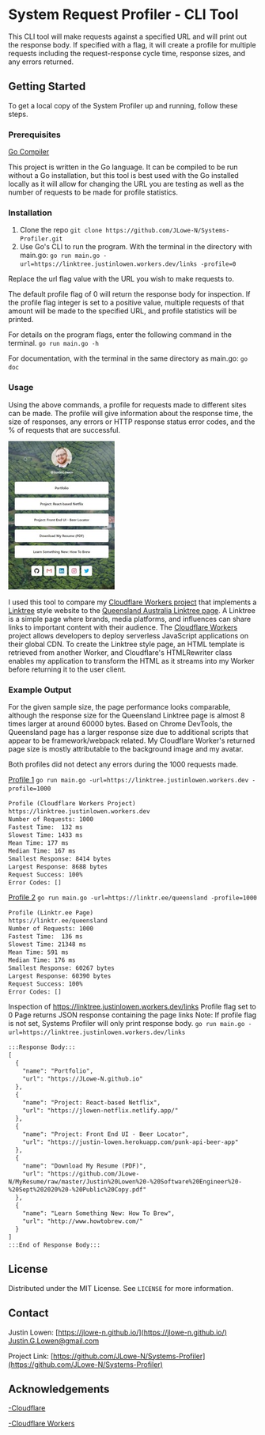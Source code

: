 # System Request Profiler - CLI Tool

This CLI tool will make requests against a specified URL and will print
out the response body. If specified with a flag, it will create a profile
for multiple requests including the request-response cycle time, response sizes,
and any errors returned.  

## Getting Started

To get a local copy of the System Profiler up and running, follow these steps.

### Prerequisites

[Go Compiler](https://golang.org/doc/install)

This project is written in the Go language.  It can be compiled to be run without
a Go installation, but this tool is best used with the Go installed locally as it
will allow for changing the URL you are testing as well as the number of requests
to be made for profile statistics.

### Installation

1. Clone the repo
`git clone https://github.com/JLowe-N/Systems-Profiler.git`
2. Use Go's CLI to run the program.  With the terminal in the directory with main.go:
`go run main.go -url=https://linktree.justinlowen.workers.dev/links -profile=0`

Replace the url flag value with the URL you wish to make requests to.

The default profile flag of 0 will return the response body for inspection.
If the profile flag integer is set to a positive value, multiple requests of that
amount will be made to the specified URL, and profile statistics will be printed.

For details on the program flags, enter the following command in the terminal.
`go run main.go -h`

For documentation, with the terminal in the same directory as main.go:
`go doc`

### Usage

Using the above commands, a profile for requests made to different sites can be
made. The profile will give information about the response time, the size of
responses, any errors or HTTP response status error codes, and the % of requests
that are successful.

![Profiled Cloudflare Workers Linktree Project](/Profiles/linktree-justinlowen-workers-dev.JPG "CF Workers Linktree Page") 

I used this tool to compare my [Cloudflare Workers project](https://github.com/JLowe-N/CF-Workers-Linktree) that implements a
[Linktree](https://linktr.ee/) style website to the [Queensland Australia Linktree page](https://linktr.ee/queensland).
A Linktree is a simple page where brands, media platforms, and influences can 
share links to important content with their audience.  The [Cloudflare Workers](https://workers.cloudflare.com/)
project allows developers to deploy serverless JavaScript applications on their
global CDN.  To create the Linktree style page, an HTML template is retrieved from
another Worker, and Cloudflare's HTMLRewriter class enables my application to transform
the HTML as it streams into my Worker before returning it to the user client.

### Example Output
For the given sample size, the page performance looks comparable, although the response
size for the Queensland Linktree page is almost 8 times larger at around 60000 bytes.
Based on Chrome DevTools, the Queensland page has a larger response size due to
additional scripts that appear to be framework/webpack related.  My Cloudflare Worker's
returned page size is mostly attributable to the background image and my avatar.

Both profiles did not detect any errors during the 1000 requests made.

[Profile 1](/Profiles/Profile_linktree-justinlowen-workers-dev.JPG)
```go run main.go -url=https://linktree.justinlowen.workers.dev -profile=1000```
```
Profile (Cloudflare Workers Project)
https://linktree.justinlowen.workers.dev
Number of Requests: 1000
Fastest Time:  132 ms
Slowest Time: 1433 ms
Mean Time: 177 ms
Median Time: 167 ms
Smallest Response: 8414 bytes
Largest Response: 8688 bytes
Request Success: 100%
Error Codes: []
```

[Profile 2](/Profiles/Profile_linktr-ee-queensland.JPG)
```go run main.go -url=https://linktr.ee/queensland -profile=1000```
```
Profile (Linktr.ee Page)
https://linktr.ee/queensland
Number of Requests: 1000
Fastest Time:  136 ms
Slowest Time: 21348 ms
Mean Time: 591 ms
Median Time: 176 ms
Smallest Response: 60267 bytes
Largest Response: 60390 bytes
Request Success: 100%
Error Codes: []
```

Inspection of https://linktree.justinlowen.workers.dev/links
Profile flag set to 0
Page returns JSON response containing the page links
Note: If profile flag is not set, Systems Profiler will only print response body.
```go run main.go -url=https://linktree.justinlowen.workers.dev/links```
```
:::Response Body:::
[
  {
    "name": "Portfolio",
    "url": "https://JLowe-N.github.io"
  },
  {
    "name": "Project: React-based Netflix",
    "url": "https://jlowen-netflix.netlify.app/"
  },
  {
    "name": "Project: Front End UI - Beer Locator",
    "url": "https://justin-lowen.herokuapp.com/punk-api-beer-app"
  },
  {
    "name": "Download My Resume (PDF)",
    "url": "https://github.com/JLowe-N/MyResume/raw/master/Justin%20Lowen%20-%20Software%20Engineer%20-%20Sept%202020%20-%20Public%20Copy.pdf"
  },
  {
    "name": "Learn Something New: How To Brew",
    "url": "http://www.howtobrew.com/"
  }
]
:::End of Response Body:::
```

## License

Distributed under the MIT License. See `LICENSE` for more information.

## Contact
Justin Lowen: [https://jlowe-n.github.io/](https://jlowe-n.github.io/) [Justin.G.Lowen@gmail.com](mailto:Justin.G.Lowen@gmail.com)

Project Link: [https://github.com/JLowe-N/Systems-Profiler](https://github.com/JLowe-N/Systems-Profiler)

## Acknowledgements
[-Cloudflare](https://www.cloudflare.com/)

[-Cloudflare Workers](https://workers.cloudflare.com/)







